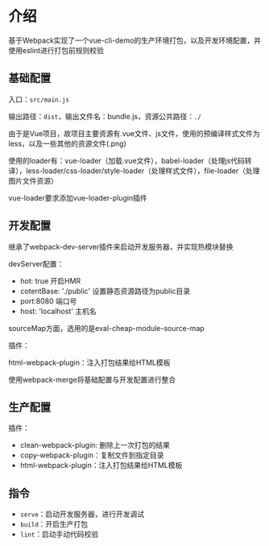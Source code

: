 # 介绍

基于Webpack实现了一个vue-cli-demo的生产环境打包，以及开发环境配置，并使用eslint进行打包前规则校验

## 基础配置

入口：`src/main.js`

输出路径：`dist`，输出文件名：bundle.js，资源公共路径：`./`

由于是Vue项目，故项目主要资源有.vue文件、js文件，使用的预编译样式文件为less，以及一些其他的资源文件(.png)

使用的loader有：vue-loader（加载.vue文件），babel-loader（处理js代码转译），less-loader/css-loader/style-loader（处理样式文件），file-loader（处理图片文件资源）

vue-loader要求添加vue-loader-plugin插件

## 开发配置

继承了webpack-dev-server插件来启动开发服务器，并实现热模块替换

devServer配置：

- hot: true 开启HMR
- cotentBase: './public'  设置静态资源路径为public目录
- port:8080 端口号
- host: 'localhost'  主机名

sourceMap方面，选用的是eval-cheap-module-source-map

插件：

html-webpack-plugin：注入打包结果给HTML模板

使用webpack-merge将基础配置与开发配置进行整合

## 生产配置

插件：

- clean-webpack-plugin: 删除上一次打包的结果
- copy-webpack-plugin：复制文件到指定目录
- html-webpack-plugin：注入打包结果给HTML模板

## 指令

- `serve`：启动开发服务器，进行开发调试
- `build`：开启生产打包
- `lint`：启动手动代码校验

